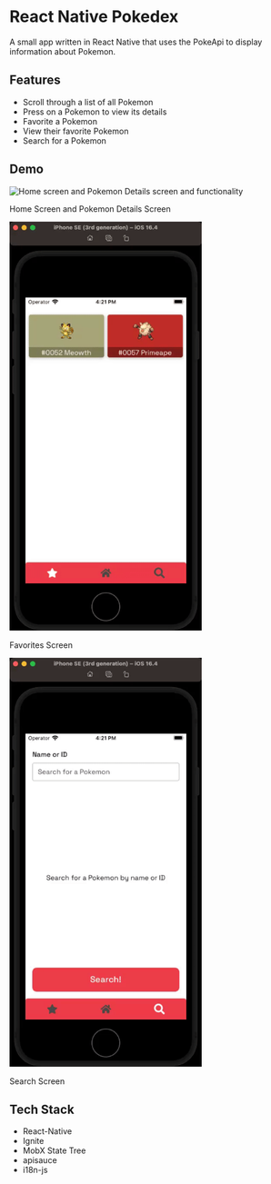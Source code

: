# React Native Pokedex

A small app written in React Native that uses the PokeApi to display information about Pokemon.

## Features

- Scroll through a list of all Pokemon
- Press on a Pokemon to view its details
- Favorite a Pokemon
- View their favorite Pokemon
- Search for a Pokemon

## Demo

<img src="./docs/home-details.gif" alt="Home screen and Pokemon Details screen and functionality" height="720">

Home Screen and Pokemon Details Screen

<img src="./docs/favorites.gif" alt="Favorites screen and functionality" height="720">

Favorites Screen

<img src="./docs/search.gif" alt="Search screen and functionality" height="720">

Search Screen

## Tech Stack

- React-Native
- Ignite
- MobX State Tree
- apisauce
- i18n-js
